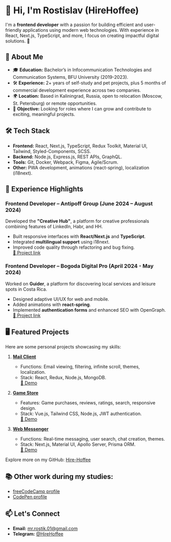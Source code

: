 # 👋 Hi, I'm Rostislav (HireHoffee)

I'm a **frontend developer** with a passion for building efficient and user-friendly applications using modern web technologies. With experience in React, Next.js, TypeScript, and more, I focus on creating impactful digital solutions. 🚀

## 📖 About Me

- 🎓 **Education:** Bachelor’s in Infocommunication Technologies and Communication Systems, BFU University (2019-2023).
- 🛠️ **Experience:** 2+ years of self-study and pet projects, plus 5 months of commercial development experience across two companies.
- 🌍 **Location:** Based in Kaliningrad, Russia, open to relocation (Moscow, St. Petersburg) or remote opportunities.
- 🎯 **Objective:** Looking for roles where I can grow and contribute to exciting, meaningful projects.

## 🛠️ Tech Stack

- **Frontend:** React, Next.js, TypeScript, Redux Toolkit, Material UI, Tailwind, Styled-Components, SCSS.
- **Backend:** Node.js, Express.js, REST APIs, GraphQL.
- **Tools:** Git, Docker, Webpack, Figma, Agile/Scrum.
- **Other:** PWA development, animations (react-spring), localization (i18next).

## 🌟 Experience Highlights

### **Frontend Developer – Antipoff Group** (June 2024 – August 2024)

Developed the **"Creative Hub"**, a platform for creative professionals combining features of LinkedIn, Habr, and HH.

- Built responsive interfaces with **React/Next.js** and **TypeScript**.
- Integrated **multilingual support** using i18next.
- Improved code quality through refactoring and bug fixing.  
  [🔗 Project link](https://creativehub.dev.iamrobot.xyz)

### **Frontend Developer – Bogoda Digital Pro** (April 2024 - May 2024)

Worked on **Guider**, a platform for discovering local services and leisure spots in Costa Rica.

- Designed adaptive UI/UX for web and mobile.
- Added animations with **react-spring**.
- Implemented **authentication forms** and enhanced SEO with OpenGraph.  
  [🔗 Project link](https://guider.pro)

## 🖥️ Featured Projects

Here are some personal projects showcasing my skills:

1. **[Mail Client](https://github.com/Hire-Hoffee/Web-Mail)**

   - Functions: Email viewing, filtering, infinite scroll, themes, localization.
   - Stack: React, Redux, Node.js, MongoDB.  
     [🔗 Demo](http://petwebmail.ydns.eu)

2. **[Game Store](https://github.com/Hire-Hoffee/Game-Store)**

   - Features: Game purchases, reviews, ratings, search, responsive design.
   - Stack: Vue.js, Tailwind CSS, Node.js, JWT authentication.  
     [🔗 Demo](http://petgamemuffin.ydns.eu)

3. **[Web Messenger](https://github.com/Hire-Hoffee/Web-Messenger)**
   - Functions: Real-time messaging, user search, chat creation, themes.
   - Stack: Next.js, Material UI, Apollo Server, Prisma ORM.  
     [🔗 Demo](http://petchatscape.ydns.eu)

Explore more on my GitHub: [Hire-Hoffee](https://github.com/Hire-Hoffee)

## 📚 Other work during my studies:

- [freeCodeCamp profile](https://www.freecodecamp.org/hirehoffee)
- [CodePen profile](https://codepen.io/hirehoffee)

## 📫 Let's Connect

- **Email:** mr.rostik.01@gmail.com
- **Telegram:** [@HireHoffee](https://t.me/HireHoffee)
